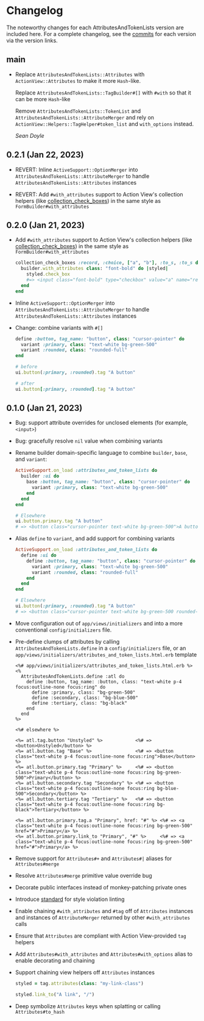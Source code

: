 # Changelog

The noteworthy changes for each AttributesAndTokenLists version are
included here. For a complete changelog, see the [commits] for each version via
the version links.

[commits]: https://github.com/seanpdoyle/attributes_and_token_lists

## main

* Replace `AttributesAndTokenLists::Attributes` with `ActionView::Attributes` to
  make it more `Hash`-like.

  Replace `AttributesAndTokenLists::TagBuilder#[]` with `#with` so that it can
  be more `Hash`-like

  Remove `AttributesAndTokenLists::TokenList` and
  `AttributesAndTokenLists::AttributeMerger` and rely on
  `ActionView::Helpers::TagHelper#token_list` and `with_options` instead.

  *Sean Doyle*

## 0.2.1 (Jan 22, 2023)

* REVERT: Inline `ActiveSupport::OptionMerger` into `AttributesAndTokenLists::AttributeMerger` to handle `AttributesAndTokenLists::Attributes` instances

* REVERT: Add `#with_attributes` support to Action View's collection helpers (like [collection_check_boxes][]) in the same style as `FormBuilder#with_attributes`

## 0.2.0 (Jan 21, 2023)

* Add `#with_attributes` support to Action View's collection helpers (like [collection_check_boxes][]) in the same style as `FormBuilder#with_attributes`

  ```ruby
  collection_check_boxes :record, :choice, ["a", "b"], :to_s, :to_s do |builder|
    builder.with_attributes class: "font-bold" do |styled|
      styled.check_box
      #=> <input class="font-bold" type="checkbox" value="a" name="record[choice][]" id="record_choice_a" />
    end
  end
  ```

  [collection_check_boxes]: https://edgeapi.rubyonrails.org/classes/ActionView/Helpers/FormOptionsHelper.html#method-i-collection_check_boxes

* Inline `ActiveSupport::OptionMerger` into `AttributesAndTokenLists::AttributeMerger` to handle `AttributesAndTokenLists::Attributes` instances

* Change: combine variants with `#[]`

    ```ruby
    define :button, tag_name: "button", class: "cursor-pointer" do
      variant :primary, class: "text-white bg-green-500"
      variant :rounded, class: "rounded-full"
    end

    # before
    ui.button(:primary, :rounded).tag "A button"

    # after
    ui.button[:primary, :rounded].tag "A button"
    ```

## 0.1.0 (Jan 21, 2023)

* Bug: support attribute overrides for unclosed elements (for example,
  `<input>`)

* Bug: gracefully resolve `nil` value when combining variants

* Rename builder domain-specific language to combine `builder`, `base`, and
  `variant`:

    ```ruby
    ActiveSupport.on_load :attributes_and_token_lists do
      builder :ui do
        base :button, tag_name: "button", class: "cursor-pointer" do
          variant :primary, class: "text-white bg-green-500"
        end
      end
    end

    # Elsewhere
    ui.button.primary.tag "A button"
    # => <button class="cursor-pointer text-white bg-green-500">A button</button>
    ```


* Alias `define` to `variant`, and add support for combining variants

    ```ruby
    ActiveSupport.on_load :attributes_and_token_lists do
      define :ui do
        define :button, tag_name: "button", class: "cursor-pointer" do
          variant :primary, class: "text-white bg-green-500"
          variant :rounded, class: "rounded-full"
        end
      end
    end

    # Elsewhere
    ui.button(:primary, :rounded).tag "A button"
    # => <button class="cursor-pointer text-white bg-green-500 rounded-full">A button</button>
    ```

* Move configuration out of `app/views/initializers` and into a more
  conventional `config/initializers` file.

* Pre-define clumps of attributes by calling `AttributesAndTokenLists.define` in
  a `config/initializers` file, or an
  `app/views/initializers/attributes_and_token_lists.html.erb` template

  ```erb
  <%# app/views/initializers/attributes_and_token_lists.html.erb %>
  <%
    AttributesAndTokenLists.define :atl do
      define :button, tag_name: :button, class: "text-white p-4 focus:outline-none focus:ring" do
        define :primary, class: "bg-green-500"
        define :secondary, class: "bg-blue-500"
        define :tertiary, class: "bg-black"
      end
    end
  %>

  <%# elsewhere %>

  <%= atl.tag.button "Unstyled" %>            <%# => <button>Unstyled</button> %>
  <%= atl.button.tag "Base" %>                <%# => <button class="text-white p-4 focus:outline-none focus:ring">Base</button> %>
  <%= atl.button.primary.tag "Primary" %>     <%# => <button class="text-white p-4 focus:outline-none focus:ring bg-green-500">Primary</button> %>
  <%= atl.button.secondary.tag "Secondary" %> <%# => <button class="text-white p-4 focus:outline-none focus:ring bg-blue-500">Secondary</button> %>
  <%= atl.button.tertiary.tag "Tertiary" %>   <%# => <button class="text-white p-4 focus:outline-none focus:ring bg-black">Tertiary</button> %>

  <%= atl.button.primary.tag.a "Primary", href: "#" %> <%# => <a class="text-white p-4 focus:outline-none focus:ring bg-green-500" href="#">Primary</a> %>
  <%= atl.button.primary.link_to "Primary", "#" %>     <%# => <a class="text-white p-4 focus:outline-none focus:ring bg-green-500" href="#">Primary</a> %>
  ```

* Remove support for `Attributes#+` and `Attributes#|` aliases for
  `Attributes#merge`

* Resolve `Attributes#merge` primitive value override bug

* Decorate public interfaces instead of monkey-patching private ones

* Introduce [standard](https://github.com/testdouble/standard) for style
  violation linting

* Enable chaining `#with_attributes` and `#tag` off of `Attributes` instances
  and instances of `AttributeMerger` returned by other `#with_attributes` calls

* Ensure that `Attributes` are compliant with Action View-provided `tag` helpers

* Add `Attributes#with_attributes` and `Attributes#with_options` alias to enable
  decorating and chaining

* Support chaining view helpers off `Attributes` instances

  ```ruby
  styled = tag.attributes(class: "my-link-class")

  styled.link_to("A link", "/")
  ```

* Deep symbolize `Attributes` keys when splatting or calling
  `Attributes#to_hash`

